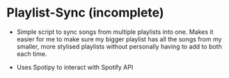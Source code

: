 # Playlist-Sync (incomplete)

- Simple script to sync songs from multiple playlists into one. Makes it easier for me to 
make sure my bigger playlist has all the songs from my smaller, more stylised playlists without 
personally having to add to both each time.

- Uses Spotipy to interact with Spotify API 
